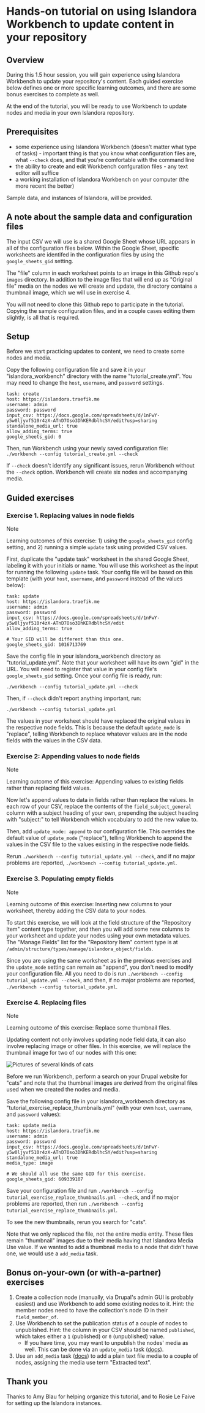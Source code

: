 # Hands-on tutorial on using Islandora Workbench to update content in your repository

## Overview

During this 1.5 hour session, you will gain experience using Islandora Workbench to update your repository's content. Each guided exercise below defines one or more specific learning outcomes, and there are some bonus exercises to complete as well.

At the end of the tutorial, you will be ready to use Workbench to update nodes and media in your own Islandora repository.

## Prerequisites

- some experience using Islandora Workbench (doesn't matter what type of tasks) - important thing is that you know what configuration files are, what `--check` does, and that you're comfortable with the command line
- the ability to create and edit Workbench confguration files - any text editor will suffice
- a working installation of Islandora Workbench on your computer (the more recent the better)

Sample data, and instances of Islandora, will be provided.

## A note about the sample data and configuration files

The input CSV we will use is a shared Google Sheet whose URL appears in all of the configuration files below. Within the Google Sheet, specific worksheets are identifed in the configuration files by using the `google_sheets_gid` setting.

The "file" column in each worksheet points to an image in this Github repo's `images` directory. In addition to the image files that will end up as "Original file" media on the nodes we will create and update, the directory contains a thumbnail image, which we will use in exercise 4.

You will not need to clone this Github repo to participate in the tutorial. Copying the sample configuration files, and in a couple cases editing them slightly, is all that is required.

## Setup

Before we start practicing updates to content, we need to create some nodes and media.

Copy the following configuration file and save it in your "islandora_workbench" directory with the name "tutorial_create.yml". You may need to change the `host`, `username`, and `password` settings.

```
task: create
host: https://islandora.traefik.me
username: admin
password: password
input_csv: https://docs.google.com/spreadsheets/d/1nFwY-y5w0ljyvf510r4zX-ATnD7Oso3DhKERdblhcSY/edit?usp=sharing
standalone_media_url: true
allow_adding_terms: true
google_sheets_gid: 0
```

Then, run Workbench using your newly saved configuration file: `./workbench --config tutorial_create.yml --check`

If `--check` doesn't identify any significant issues, rerun Workbench without the `--check` option. Workbench will create six nodes and accompanying media.

## Guided exercises

### Exercise 1. Replacing values in node fields

> [!NOTE]
> Learning outcomes of this exercise: 1) using the `google_sheets_gid` config setting, and 2) running a simple `update` task using provided CSV values.

First, duplicate the "update task" worksheet in the shared Google Sheet, labeling it with your initials or name. You will use this worksheet as the input for running the following `update` task. Your config file will be based on this template (with your `host`, `username`, and `password` instead of the values below):

```
task: update
host: https://islandora.traefik.me
username: admin
password: password
input_csv: https://docs.google.com/spreadsheets/d/1nFwY-y5w0ljyvf510r4zX-ATnD7Oso3DhKERdblhcSY/edit
allow_adding_terms: true

# Your GID will be different than this one.
google_sheets_gid: 1016713769
```

Save the config file in your islandora_workbench directory as "tutorial_update.yml". Note that your worksheet will have its own "gid" in the URL. You will need to register that value in your config file's `google_sheets_gid` setting. Once your config file is ready, run:

`./workbench --config tutorial_update.yml --check`

Then, if `--check` didn't report anything important, run:

`./workbench --config tutorial_update.yml`

The values in your worksheet should have replaced the original values in the respective node fields. This is because the default `update_mode` is "replace", telling Workbench to replace whatever values are in the node fields with the values in the CSV data.

### Exercise 2: Appending values to node fields

> [!NOTE]
> Learning outcome of this exercise: Appending values to existing fields rather than replacing field values.

Now let's append values to data in fields rather than replace the values. In each row of your CSV, replace the contents of the `field_subject_general` column with a subject heading of your own, prepending the subject heading with "subject:" to tell Workbench which vocabulary to add the new value to.

Then, add `update_mode: append` to our configuration file. This overrides the default value of `update_mode` ("replace"), telling Workbench to append the values in the CSV file to the values existing in the respective node fields.

Rerun `./workbench --config tutorial_update.yml --check`, and if no major problems are reported, `./workbench --config tutorial_update.yml`.


### Exercise 3. Populating empty fields

> [!NOTE]
> Learning outcome of this exercise: Inserting new columns to your worksheet, thereby adding the CSV data to your nodes.

To start this exercise, we will look at the field structure of the "Repository Item" content type together, and then you will add some new columns to your worksheet and update your nodes using your own metadata values. The "Manage Fields" list for the "Repository Item" content type is at `/admin/structure/types/manage/islandora_object/fields`.

Since you are using the same worksheet as in the previous exercises and the `update_mode` setting can remain as "append", you don't need to modify your configuration file. All you need to do is run `./workbench --config tutorial_update.yml --check`, and then, if no major problems are reported, `./workbench --config tutorial_update.yml`.

### Exercise 4. Replacing files

> [!NOTE]
> Learning outcome of this exercise: Replace some thumbnail files.

Updating content not only involves updating node field data, it can also involve replacing image or other files. In this exercise, we will replace the thumbnail image for two of our nodes with this one:

![Pictures of several kinds of cats](https://raw.githubusercontent.com/mjordan/tutorial_on_updating_using_workbench/main/images/cats_tn.jpg)

Before we run Workbench, perform a search on your Drupal website for "cats" and note that the thumbnail images are derived from the original files used when we created the nodes and media.

Save the following config file in your islandora_workbench directory as "tutorial_exercise_replace_thumbnails.yml" (with your own `host`, `username`, and `password` values):

```
task: update_media
host: https://islandora.traefik.me
username: admin
password: password
input_csv: https://docs.google.com/spreadsheets/d/1nFwY-y5w0ljyvf510r4zX-ATnD7Oso3DhKERdblhcSY/edit?usp=sharing
standalone_media_url: true
media_type: image

# We should all use the same GID for this exercise.
google_sheets_gid: 609339107
```

Save your configuration file and run `./workbench --config tutorial_exercise_replace_thumbnails.yml --check`, and if no major problems are reported, then run `./workbench --config tutorial_exercise_replace_thumbnails.yml`.

To see the new thumbnails, rerun you search for "cats".

Note that we only replaced the file, not the entire media entity. These files remain "thumbnail" images due to their media having that Islandora Media Use value. If we wanted to add a thumbnail media to a node that didn't have one, we would use a `add_media` task.

## Bonus on-your-own (or with-a-partner) exercises

1. Create a collection node (manually, via Drupal's admin GUI is probably easiest) and use Workbench to add some existing nodes to it. Hint: the member nodes need to have the collection's node ID in their `field_member_of`.
1. Use Workbench to set the publication status of a couple of nodes to unpublished. Hint: the column in your CSV should be named `published`, which takes either a `1` (published) or `0` (unpublished) value.
   * If you have time, you may want to unpublish the nodes' media as well. This can be done via an `update_media` task ([docs](https://mjordan.github.io/islandora_workbench_docs/updating_media/)).
1. Use an `add_media` task ([docs](https://mjordan.github.io/islandora_workbench_docs/adding_media/)) to add a plain text file media to a couple of nodes, assigning the media use term "Extracted text".

## Thank you

Thanks to Amy Blau for helping organize this tutorial, and to Rosie Le Faive for setting up the Islandora instances.
